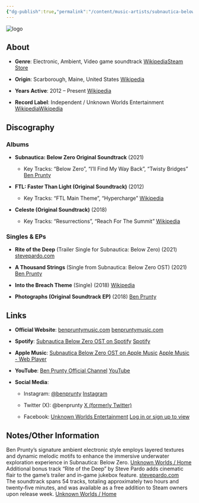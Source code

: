 ```yaml
---
{"dg-publish":true,"permalink":"/content/music-artists/subnautica-below-zero/","tags":["#MusicArtist"],"noteIcon":"","created":"2025-08-28T23:54:14.196+02:00","updated":"2025-04-28T17:34:12.084+02:00"}
---
```



<img src="/img/MALOGO/SubnauticaBZ.png" alt="logo" class="round-img round-img-200">

## About

- **Genre**: Electronic, Ambient, Video game soundtrack [Wikipedia](https://en.wikipedia.org/wiki/Ben_Prunty?utm_source=chatgpt.com)[Steam Store](https://store.steampowered.com/app/1619010/Subnautica_Below_Zero_Original_Soundtrack/?utm_source=chatgpt.com)
    
- **Origin**: Scarborough, Maine, United States [Wikipedia](https://en.wikipedia.org/wiki/Ben_Prunty?utm_source=chatgpt.com)
    
- **Years Active**: 2012 – Present [Wikipedia](https://en.wikipedia.org/wiki/Ben_Prunty?utm_source=chatgpt.com)
    
- **Record Label**: Independent / Unknown Worlds Entertainment [Wikipedia](https://en.wikipedia.org/wiki/Subnautica%3A_Below_Zero?utm_source=chatgpt.com)[Wikipedia](https://en.wikipedia.org/wiki/Ben_Prunty?utm_source=chatgpt.com)
    

## Discography

### Albums

- **Subnautica: Below Zero Original Soundtrack** (2021)
    
    - Key Tracks: “Below Zero”, “I’ll Find My Way Back”, “Twisty Bridges” [Ben Prunty](https://benprunty.bandcamp.com/album/subnautica-below-zero-original-soundtrack?utm_source=chatgpt.com)
        
- **FTL: Faster Than Light (Original Soundtrack)** (2012)
    
    - Key Tracks: “FTL Main Theme”, “Hypercharge” [Wikipedia](https://en.wikipedia.org/wiki/Ben_Prunty?utm_source=chatgpt.com)
        
- **Celeste (Original Soundtrack)** (2018)
    
    - Key Tracks: “Resurrections”, “Reach For The Summit” [Wikipedia](https://en.wikipedia.org/wiki/Ben_Prunty?utm_source=chatgpt.com)
        

### Singles & EPs

- **Rite of the Deep** (Trailer Single for Subnautica: Below Zero) (2021) [stevepardo.com](https://www.stevepardo.com/subnautica-below-zero-composer-copy?utm_source=chatgpt.com)
    
- **A Thousand Strings** (Single from Subnautica: Below Zero OST) (2021) [Ben Prunty](https://benprunty.bandcamp.com/album/subnautica-below-zero-original-soundtrack?utm_source=chatgpt.com)
    
- **Into the Breach Theme** (Single) (2018) [Wikipedia](https://en.wikipedia.org/wiki/Ben_Prunty?utm_source=chatgpt.com)
    
- **Photographs (Original Soundtrack EP)** (2018) [Ben Prunty](https://benprunty.bandcamp.com/?utm_source=chatgpt.com)
    

## Links

- **Official Website**: [benpruntymusic.com](https://benpruntymusic.com) [benpruntymusic.com](https://www.benpruntymusic.com/?utm_source=chatgpt.com)
    
- **Spotify**: [Subnautica Below Zero OST on Spotify](https://open.spotify.com/album/2Hp04R4N8uOjCjNIMnUUMX) [Spotify](https://open.spotify.com/album/2Hp04R4N8uOjCjNIMnUUMX?utm_source=chatgpt.com)
    
- **Apple Music**: [Subnautica Below Zero OST on Apple Music](https://music.apple.com/us/album/subnautica-below-zero-original-soundtrack/1564894888) [Apple Music - Web Player](https://music.apple.com/us/album/subnautica-below-zero-original-soundtrack/1564894888?utm_source=chatgpt.com)
    
- **YouTube**: [Ben Prunty Official Channel](https://www.youtube.com/channel/UCdUA2v3b9XkQx3oujVP0ioQ) [YouTube](https://www.youtube.com/channel/UCdUA2v3b9XkQx3oujVP0ioQ?utm_source=chatgpt.com)
    
- **Social Media**:
    
    - Instagram: [@benprunty](https://www.instagram.com/benprunty/) [Instagram](https://www.instagram.com/benprunty/?hl=en&utm_source=chatgpt.com)
        
    - Twitter (X): @benprunty [X (formerly Twitter)](https://x.com/benprunty?lang=en&utm_source=chatgpt.com)
        
    - Facebook: [Unknown Worlds Entertainment](https://www.facebook.com/UnknownWorlds/) [Log in or sign up to view](https://www.facebook.com/UnknownWorlds/?utm_source=chatgpt.com)
        

## Notes/Other Information

Ben Prunty’s signature ambient electronic style employs layered textures and dynamic melodic motifs to enhance the immersive underwater exploration experience in Subnautica: Below Zero. [Unknown Worlds / Home](https://unknownworlds.com/en/news/subnautica-below-zero-original-soundtrack-out-now?utm_source=chatgpt.com)  
Additional bonus track “Rite of the Deep” by Steve Pardo adds cinematic flair to the game’s trailer and in‐game jukebox feature. [stevepardo.com](https://www.stevepardo.com/subnautica-below-zero-composer-copy?utm_source=chatgpt.com)  
The soundtrack spans 54 tracks, totaling approximately two hours and twenty‐five minutes, and was available as a free addition to Steam owners upon release week. [Unknown Worlds / Home](https://unknownworlds.com/en/news/subnautica-below-zero-original-soundtrack-out-now?utm_source=chatgpt.com)